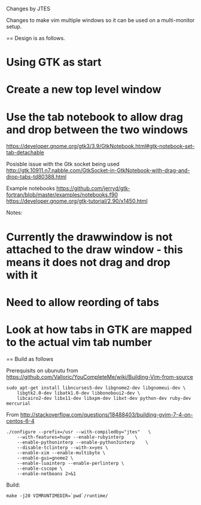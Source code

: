 Changes by JTES

Changes to make vim multiple windows so it can be used on a multi-monitor setup.

== Design is as follows.

# Using GTK as start
# Create a new top level window
# Use the tab notebook to allow drag and drop between the two windows

https://developer.gnome.org/gtk3/3.9/GtkNotebook.html#gtk-notebook-set-tab-detachable

Posisble issue with the Gtk socket being used
http://gtk.10911.n7.nabble.com/GtkSocket-in-GtkNotebook-with-drag-and-drop-tabs-td80388.html

Example notebooks
https://github.com/jerryd/gtk-fortran/blob/master/examples/notebooks.f90
https://developer.gnome.org/gtk-tutorial/2.90/x1450.html

Notes:
# Currently the drawwindow is not attached to the draw window - this means it does not drag and drop with it
# Need to allow reording of tabs
# Look at how tabs in GTK are mapped to the actual vim tab number


== Build as follows

Prerequisits on ubunutu from https://github.com/Valloric/YouCompleteMe/wiki/Building-Vim-from-source

    sudo apt-get install libncurses5-dev libgnome2-dev libgnomeui-dev \
        libgtk2.0-dev libatk1.0-dev libbonoboui2-dev \
        libcairo2-dev libx11-dev libxpm-dev libxt-dev python-dev ruby-dev mercurial

From http://stackoverflow.com/questions/18488403/building-gvim-7-4-on-centos-6-4

    ./configure --prefix=/usr --with-compiledby="jtes"   \
        --with-features=huge --enable-rubyinterp    \
        --enable-pythoninterp --enable-python3interp    \
        --disable-tclinterp --with-x=yes \
        --enable-xim --enable-multibyte \
        --enable-gui=gnome2 \
        --enable-luainterp --enable-perlinterp \
        --enable-cscope \
        --enable-netbeans 2>&1

Build:

    make -j20 VIMRUNTIMEDIR=`pwd`/runtime/ 



